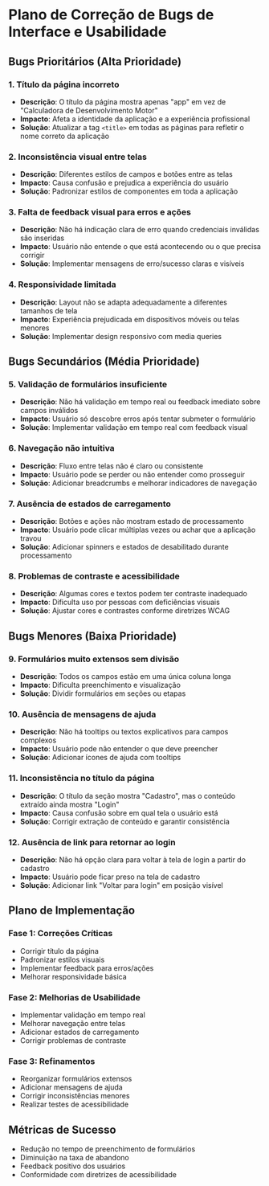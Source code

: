# Plano de Correção de Bugs de Interface e Usabilidade

## Bugs Prioritários (Alta Prioridade)

### 1. Título da página incorreto
- **Descrição**: O título da página mostra apenas "app" em vez de "Calculadora de Desenvolvimento Motor"
- **Impacto**: Afeta a identidade da aplicação e a experiência profissional
- **Solução**: Atualizar a tag `<title>` em todas as páginas para refletir o nome correto da aplicação

### 2. Inconsistência visual entre telas
- **Descrição**: Diferentes estilos de campos e botões entre as telas
- **Impacto**: Causa confusão e prejudica a experiência do usuário
- **Solução**: Padronizar estilos de componentes em toda a aplicação

### 3. Falta de feedback visual para erros e ações
- **Descrição**: Não há indicação clara de erro quando credenciais inválidas são inseridas
- **Impacto**: Usuário não entende o que está acontecendo ou o que precisa corrigir
- **Solução**: Implementar mensagens de erro/sucesso claras e visíveis

### 4. Responsividade limitada
- **Descrição**: Layout não se adapta adequadamente a diferentes tamanhos de tela
- **Impacto**: Experiência prejudicada em dispositivos móveis ou telas menores
- **Solução**: Implementar design responsivo com media queries

## Bugs Secundários (Média Prioridade)

### 5. Validação de formulários insuficiente
- **Descrição**: Não há validação em tempo real ou feedback imediato sobre campos inválidos
- **Impacto**: Usuário só descobre erros após tentar submeter o formulário
- **Solução**: Implementar validação em tempo real com feedback visual

### 6. Navegação não intuitiva
- **Descrição**: Fluxo entre telas não é claro ou consistente
- **Impacto**: Usuário pode se perder ou não entender como prosseguir
- **Solução**: Adicionar breadcrumbs e melhorar indicadores de navegação

### 7. Ausência de estados de carregamento
- **Descrição**: Botões e ações não mostram estado de processamento
- **Impacto**: Usuário pode clicar múltiplas vezes ou achar que a aplicação travou
- **Solução**: Adicionar spinners e estados de desabilitado durante processamento

### 8. Problemas de contraste e acessibilidade
- **Descrição**: Algumas cores e textos podem ter contraste inadequado
- **Impacto**: Dificulta uso por pessoas com deficiências visuais
- **Solução**: Ajustar cores e contrastes conforme diretrizes WCAG

## Bugs Menores (Baixa Prioridade)

### 9. Formulários muito extensos sem divisão
- **Descrição**: Todos os campos estão em uma única coluna longa
- **Impacto**: Dificulta preenchimento e visualização
- **Solução**: Dividir formulários em seções ou etapas

### 10. Ausência de mensagens de ajuda
- **Descrição**: Não há tooltips ou textos explicativos para campos complexos
- **Impacto**: Usuário pode não entender o que deve preencher
- **Solução**: Adicionar ícones de ajuda com tooltips

### 11. Inconsistência no título da página
- **Descrição**: O título da seção mostra "Cadastro", mas o conteúdo extraído ainda mostra "Login"
- **Impacto**: Causa confusão sobre em qual tela o usuário está
- **Solução**: Corrigir extração de conteúdo e garantir consistência

### 12. Ausência de link para retornar ao login
- **Descrição**: Não há opção clara para voltar à tela de login a partir do cadastro
- **Impacto**: Usuário pode ficar preso na tela de cadastro
- **Solução**: Adicionar link "Voltar para login" em posição visível

## Plano de Implementação

### Fase 1: Correções Críticas
- Corrigir título da página
- Padronizar estilos visuais
- Implementar feedback para erros/ações
- Melhorar responsividade básica

### Fase 2: Melhorias de Usabilidade
- Implementar validação em tempo real
- Melhorar navegação entre telas
- Adicionar estados de carregamento
- Corrigir problemas de contraste

### Fase 3: Refinamentos
- Reorganizar formulários extensos
- Adicionar mensagens de ajuda
- Corrigir inconsistências menores
- Realizar testes de acessibilidade

## Métricas de Sucesso
- Redução no tempo de preenchimento de formulários
- Diminuição na taxa de abandono
- Feedback positivo dos usuários
- Conformidade com diretrizes de acessibilidade
